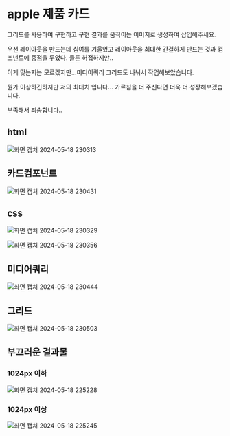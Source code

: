 # apple 제품 카드
그리드를 사용하여 구현하고 구현 결과를 움직이는 이미지로 생성하여 삽입해주세요.

우선 레이아웃을 만드는데 심여를 기울였고 레이아웃을 최대한 간결하게 만드는 것과 컴포넌트에 중점을 두었다. 물론 허접하지만..

이게 맞는지는 모르겠지만...미디어쿼리 그리드도 나눠서 작업해보았습니다. 

뭔가 이상하긴하지만 저의 최대치 입니다... 가르침을 더 주신다면 더욱 더 성장해보겠습니다.

부족해서 죄송합니다..

## html
![화면 캡처 2024-05-18 230313](https://github.com/ldd0702/homework/assets/167842083/e3658c89-9650-4b4e-84e7-80364000f875)

## 카드컴포넌트
![화면 캡처 2024-05-18 230431](https://github.com/ldd0702/homework/assets/167842083/f6fcaf9e-6496-4136-9b07-9f9883b2c742)

## css
![화면 캡처 2024-05-18 230329](https://github.com/ldd0702/homework/assets/167842083/5b551f6b-9f8e-4c43-89f7-6cc785fd2c7b)
   
![화면 캡처 2024-05-18 230356](https://github.com/ldd0702/homework/assets/167842083/eca7b777-fc85-4a69-85d8-8a68930220b4)

## 미디어쿼리
![화면 캡처 2024-05-18 230444](https://github.com/ldd0702/homework/assets/167842083/33c8d325-ba43-42d2-9f6c-c726bab7aefd)

## 그리드
![화면 캡처 2024-05-18 230503](https://github.com/ldd0702/homework/assets/167842083/c246c61f-bfd6-4847-906b-1870795eaf63)

## 부끄러운 결과물 
### 1024px 이하
![화면 캡처 2024-05-18 225228](https://github.com/ldd0702/homework/assets/167842083/b33c9b3e-4f04-43c0-bb5b-436c28f7f21a)
### 1024px 이상
![화면 캡처 2024-05-18 225245](https://github.com/ldd0702/homework/assets/167842083/64f1656b-443c-44bc-86cc-0e16b37e0567)
